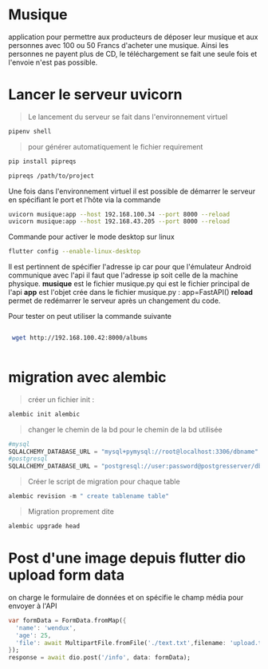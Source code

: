 # Musique

application pour permettre aux producteurs de déposer leur musique et aux personnes avec 100 ou 50 Francs d'acheter une musique. Ainsi les personnes ne payent plus de CD, le téléchargement se fait une seule fois et l'envoie n'est pas possible.

# Lancer le serveur uvicorn

> Le lancement du serveur se fait dans l'environnement virtuel

```bash
pipenv shell
```

> pour générer automatiquement le fichier requirement

```bash
pip install pipreqs

pipreqs /path/to/project
```
Une fois dans l'environnement virtuel il est possible de démarrer le serveur en spécifiant le port et l'hôte via la commande

```bash
uvicorn musique:app --host 192.168.100.34 --port 8000 --reload
uvicorn musique:app --host 192.168.43.205 --port 8000 --reload
```

Commande pour activer le mode desktop sur linux

```bash
flutter config --enable-linux-desktop
```

Il est pertinnent de spécifier l'adresse ip car pour que l'émulateur Android communique avec l'api il faut que l'adresse ip soit celle de la machine physique.
**musique** est le fichier musique.py qui est le fichier principal de l'api
**app** est l'objet crée dans le fichier musique.py : app=FastAPI()
**reload** permet de redémarrer le serveur après un changement du code.

Pour tester on peut utiliser la commande suivante 

```bash

 wget http://192.168.100.42:8000/albums
 
```

# migration avec alembic

> créer un fichier init :

```bash
alembic init alembic
```

> changer le chemin de la bd pour le chemin de la bd utilisée

```python
#mysql
SQLALCHEMY_DATABASE_URL = "mysql+pymysql://root@localhost:3306/dbname"
#postgresql 
SQLALCHEMY_DATABASE_URL = "postgresql://user:password@postgresserver/dbname"
```

> Créer le script de migration pour chaque table

```python
alembic revision -m " create tablename table"
```

> Migration proprement dite

```python
alembic upgrade head
```
# Post d'une image depuis flutter dio upload form data

on charge le formulaire de données et on spécifie le champ média pour envoyer à l'API

```dart
var formData = FormData.fromMap({
  'name': 'wendux',
  'age': 25,
  'file': await MultipartFile.fromFile('./text.txt',filename: 'upload.txt')
});
response = await dio.post('/info', data: formData);
```

